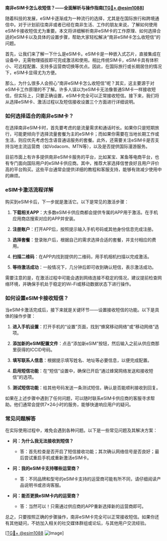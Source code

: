**南非eSIM卡怎么收短信？——全面解析与操作指南[[TG💪+ @esim1088](https://t.me/s/esim1088)]**

随着科技的发展，eSIM卡逐渐成为一种流行的选择，尤其是在国际旅行和跨境通信中。对于计划前往南非或者已经在南非生活、工作的朋友来说，了解如何使用eSIM卡接收短信尤为重要。本文将详细解析南非eSIM卡的工作原理、如何选择合适的eSIM卡以及具体的设置步骤，帮助大家轻松解决“南非eSIM卡怎么收短信”的问题。

首先，让我们来了解一下什么是eSIM卡。eSIM卡是一种嵌入式芯片，直接集成在设备中，无需物理插拔即可完成激活和使用。相比传统SIM卡，eSIM卡具有体积小、可远程配置、支持多运营商切换等优点。因此，在国际旅行或长期居住的情况下，eSIM卡显得尤为方便。

那么，为什么很多人会担心“南非eSIM卡怎么收短信”呢？其实，这主要源于对eSIM卡工作原理的不了解。许多人误以为eSIM卡无法像普通SIM卡一样接收短信，但实际上，只要正确设置，eSIM卡完全可以正常接收短信。接下来，我们将从选择eSIM卡、激活过程以及短信接收设置三个方面进行详细说明。

### 如何选择适合的南非eSIM卡？

在选择南非eSIM卡时，首先要考虑的是流量需求和通话时长。如果你只是短期旅行，可能更倾向于选择流量套餐为主的eSIM卡；而如果你需要在当地长期工作或生活，则应优先考虑包含语音通话服务的套餐。此外，还需要关注eSIM卡是否支持当地主流运营商（如Vodacom、MTN等），以及是否提供国际漫游服务。

目前市面上有许多提供南非eSIM卡服务的平台，比如某宝、某鱼等电商平台，也有专门面向国际用户的eSIM卡供应商。其中，推荐大家选择信誉良好且用户评价高的平台购买。这些平台通常会提供详细的教程和客服支持，能够有效减少使用中的麻烦。

### eSIM卡激活流程详解

购买到eSIM卡后，下一步就是激活它。以下是常见的激活步骤：

1. **下载相关APP**：大多数eSIM卡供应商都会提供专属的APP用于激活。在手机应用商店搜索对应的APP并安装。
   
2. **注册账户**：打开APP后，按照提示输入手机号码或其他身份信息完成注册。

3. **选择套餐**：登录账户后，根据自己的需求选择合适的套餐，并支付相应的费用。

4. **扫描二维码**：在APP内找到提供的二维码，用手机相机扫描以完成激活。

5. **等待激活成功**：一般情况下，几分钟后即可收到确认短信，表示激活成功。

需要注意的是，在激活过程中可能会遇到网络连接不稳定的情况，建议提前检查网络环境，并确保手机处于稳定的Wi-Fi或移动数据状态下进行操作。

### 如何设置eSIM卡接收短信？

当eSIM卡激活完成后，接下来就是关键环节——设置接收短信的功能。以下是具体的操作步骤：

1. **进入手机设置**：打开手机的“设置”页面，找到“蜂窝移动网络”或“移动网络”选项。

2. **添加新的eSIM配置文件**：点击“添加新eSIM”按钮，然后输入之前从供应商那里获得的ICCID号码。

3. **填写联系人信息**：根据提示填写姓名、地址等必要信息，以便完成配置。

4. **启用短信功能**：在“短信”设置中，确保已开启“通过蜂窝网络发送和接收短信”的选项。

5. **测试短信功能**：给其他号码发送一条测试短信，确认是否能顺利接收到回复。

如果在上述步骤中遇到了任何问题，可以随时联系eSIM卡供应商的客服寻求帮助。他们通常会提供7×24小时的服务，能够快速响应用户的疑问。

### 常见问题解答

在实际使用过程中，难免会遇到各种问题。以下是一些常见问题及其解决方案：

- **问：为什么我无法接收到短信？**
  - 答：首先检查是否开启了短信接收功能；其次确认网络信号是否良好；最后尝试重启手机或重新激活eSIM卡。

- **问：我的eSIM卡支持哪些运营商？**
  - 答：不同品牌和型号的eSIM卡支持的运营商可能有所不同，请仔细阅读产品说明书或咨询客服。

- **问：能否更换eSIM卡内的运营商？**
  - 答：当然可以！只需通过供应商的APP重新选择新的运营商即可。

总之，只要按照正确的步骤操作，南非eSIM卡完全可以正常接收短信。如果你还有其他疑问，不妨加入相关的社交媒体群组或论坛，与其他用户交流经验。

[[TG💪+ @esim1088](https://t.me/s/esim1088) ![Image](https://i.postimg.cc/4NQfJmqS/Snipaste-2025-05-13-00-14-12.png)]